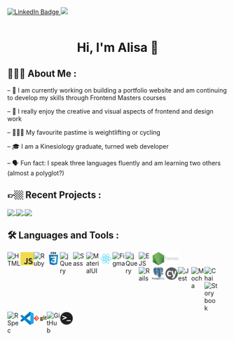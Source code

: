 <div id="header">
  <div id="badges">
    <a href="your-linkedin-URL">
      <img src="https://img.shields.io/badge/LinkedIn-blue?style=for-the-badge&logo=linkedin&logoColor=white" alt="LinkedIn Badge"/>
    </a>
    <a href="mailto:alisa.vorotyn@gmail.com">
      <img src="https://img.shields.io/badge/Gmail-D14836?style=for-the-badge&logo=gmail&logoColor=white"/>
    </a>
</div>
  <img src="https://komarev.com/ghpvc/?username=vorotyna&style=flat-square&color=blue" alt=""/>
</div>

<h1 align=center> Hi, I'm Alisa 👋  </h1>


## 👩🏻‍💻 About Me :
– 📍 I am currently working on building a portfolio website and am continuing to develop my skills through Frontend Masters courses

– 🎨 I really enjoy the creative and visual aspects of frontend and design work

– 🚴🏼‍♀️ My favourite pastime is weightlifting or cycling

– 🎓 I am a Kinesiology graduate, turned web developer

– 🗣 Fun fact: I speak three languages fluently and am learning two others (almost a polyglot?)

## 👉🏼 Recent Projects :
<a href="https://github.com/vorotyna/read-roster">
  <img align="center" src="https://github-readme-stats.vercel.app/api/pin/?username=vorotyna&repo=read-roster&title_color=ffffff&text_color=c9cacc&icon_color=FFD966&bg_color=1d1f20" />
</a>
<a href="https://github.com/vorotyna/sportami">
  <img align="center" src="https://github-readme-stats.vercel.app/api/pin/?username=vorotyna&repo=sportami&title_color=ffffff&text_color=c9cacc&icon_color=FFD966&bg_color=1d1f20" />
</a>
<a href="https://github.com/vorotyna/granny-on-the-go">
  <img align="center" src="https://github-readme-stats.vercel.app/api/pin/?username=vorotyna&repo=granny-on-the-go&title_color=ffffff&text_color=c9cacc&icon_color=FFD966&bg_color=1d1f21" />
</a>

## 🛠 Languages and Tools :

<img align="left" alt="HTML" width="30px" src="https://user-images.githubusercontent.com/25181517/192158954-f88b5814-d510-4564-b285-dff7d6400dad.png" />
<img align="left" alt="JavaScript" width="30px" src="https://raw.githubusercontent.com/github/explore/80688e429a7d4ef2fca1e82350fe8e3517d3494d/topics/javascript/javascript.png" />
<img align="left" alt="Ruby" width="30px" src="https://user-images.githubusercontent.com/25181517/192603745-7d34df9e-7756-4756-a539-6a61badf7a80.png" />
<img align="left" alt="CSS3" width="30px" src="https://raw.githubusercontent.com/github/explore/80688e429a7d4ef2fca1e82350fe8e3517d3494d/topics/css/css.png" />
<img align="left" alt="jQuery" width="30px" src="https://skillicons.dev/icons?i=tailwind" />
<img align="left" alt="Sass" width="30px" src="https://user-images.githubusercontent.com/25181517/192158956-48192682-23d5-4bfc-9dfb-6511ade346bc.png" />
<img align="left" alt="MaterialUI" width="30px" src="https://user-images.githubusercontent.com/25181517/189716630-fe6c084c-6c66-43af-aa49-64c8aea4a5c2.png" />
<img align="left" alt="React" width="30px" src="https://raw.githubusercontent.com/github/explore/80688e429a7d4ef2fca1e82350fe8e3517d3494d/topics/react/react.png" />
<img align="left" alt="Figma" width="30px" src="https://user-images.githubusercontent.com/25181517/189715289-df3ee512-6eca-463f-a0f4-c10d94a06b2f.png" />
<img align="left" alt="jQuery" width="30px" src="https://skillicons.dev/icons?i=jquery" />
<img align="left" alt="EJS" width="30px" src="https://pbs.twimg.com/profile_images/833789473376854018/skScegH6_400x400.jpg" />
<img align="left" alt="Node.js" width="30px" src="https://raw.githubusercontent.com/github/explore/80688e429a7d4ef2fca1e82350fe8e3517d3494d/topics/nodejs/nodejs.png" />
<img align="left" alt="Express.js" width="30px" 
src="https://raw.githubusercontent.com/github/explore/80688e429a7d4ef2fca1e82350fe8e3517d3494d/topics/express/express.png" /> </br>
</br>
<img align="left" alt="Rails" width="30px" 
src="https://user-images.githubusercontent.com/25181517/192603748-3ac17112-3653-4257-80da-a57334b11411.png" />
<img align="left" alt="PostgreSQL" width="30px" src="https://raw.githubusercontent.com/devicons/devicon/master/icons/postgresql/postgresql-original-wordmark.svg" />
<img align="left" alt="Cypress" width="30px" src="https://raw.githubusercontent.com/jakinyang/jakinyang/main/resources/cypress.svg" />
<img align="left" alt="Jest" width="30px" src="https://www.vectorlogo.zone/logos/jestjsio/jestjsio-icon.svg" />
<img align="left" alt="Mocha" width="30px" src="https://www.vectorlogo.zone/logos/mochajs/mochajs-icon.svg" />
<img align="left" alt="Chai" width="30px" src="https://p7.hiclipart.com/preview/626/247/761/mocha-javascript-node-js-test-driven-development-assertion-chai-sheng.jpg" />
<img align="left" alt="Storybook" width="30px" src="https://icons.veryicon.com/png/o/business/vscode-program-item-icon/storybook.png" />
<img align="left" alt="RSpec" width="30px" src="https://cbabhusal.files.wordpress.com/2015/12/812ab30c5723956adcf8c1bbaf23e471143e1934.png" />
<img align="left" alt="Visual Studio Code" width="30px" src="https://raw.githubusercontent.com/github/explore/80688e429a7d4ef2fca1e82350fe8e3517d3494d/topics/visual-studio-code/visual-studio-code.png" />
<img align="left" alt="Git" width="30px" src="https://raw.githubusercontent.com/github/explore/80688e429a7d4ef2fca1e82350fe8e3517d3494d/topics/git/git.png" />
<img align="left" alt="GitHub" width="30px" src="https://www.vectorlogo.zone/logos/github/github-tile.svg" />
<img align="left" alt="Terminal" width="30px" src="https://raw.githubusercontent.com/github/explore/80688e429a7d4ef2fca1e82350fe8e3517d3494d/topics/terminal/terminal.png" />
